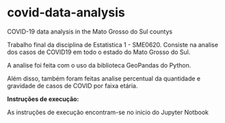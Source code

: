 # covid-data-analysis
COVID-19 data analysis in the Mato Grosso do Sul countys

Trabalho final da disciplina de Estatistica 1 - SME0620.
Consiste na analise dos casos de COVID19 em todo o estado do Mato Grosso do Sul. 

A analise foi feita com o uso da biblioteca GeoPandas do Python.

Além disso, também foram feitas analise percentual da quantidade e gravidade de casos de COVID por faixa etária.

**Instruções de execução:**

As instruções de execução encontram-se no inicio do Jupyter Notbook
